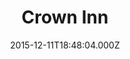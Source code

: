 ---
date: 2015-12-11T18:48:04.000Z
title: Crown Inn
latitude: 52.078664354448435
longitude: 0.7181132001693382
url: http://www.thecrownhotelmelford.co.uk
category: checkin
---